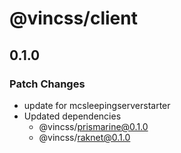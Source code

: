 # @vincss/client

## 0.1.0

### Patch Changes

-   update for mcsleepingserverstarter
-   Updated dependencies
    -   @vincss/prismarine@0.1.0
    -   @vincss/raknet@0.1.0
